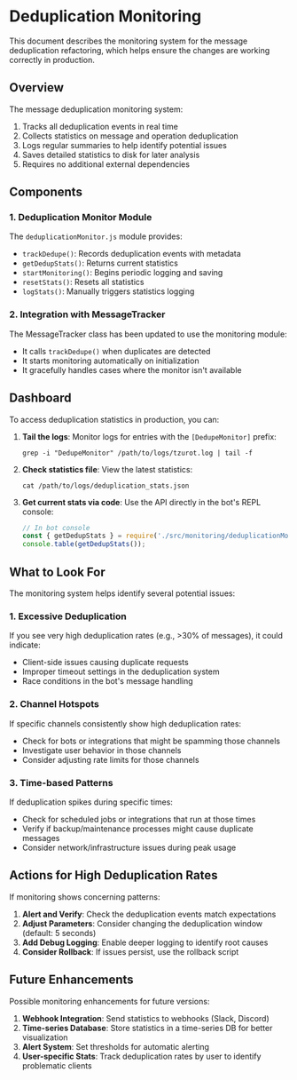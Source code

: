 # Deduplication Monitoring

This document describes the monitoring system for the message deduplication refactoring, which helps ensure the changes are working correctly in production.

## Overview

The message deduplication monitoring system:
1. Tracks all deduplication events in real time
2. Collects statistics on message and operation deduplication
3. Logs regular summaries to help identify potential issues
4. Saves detailed statistics to disk for later analysis
5. Requires no additional external dependencies

## Components

### 1. Deduplication Monitor Module

The `deduplicationMonitor.js` module provides:
- `trackDedupe()`: Records deduplication events with metadata
- `getDedupStats()`: Returns current statistics
- `startMonitoring()`: Begins periodic logging and saving
- `resetStats()`: Resets all statistics
- `logStats()`: Manually triggers statistics logging

### 2. Integration with MessageTracker

The MessageTracker class has been updated to use the monitoring module:
- It calls `trackDedupe()` when duplicates are detected
- It starts monitoring automatically on initialization
- It gracefully handles cases where the monitor isn't available

## Dashboard

To access deduplication statistics in production, you can:

1. **Tail the logs**: Monitor logs for entries with the `[DedupeMonitor]` prefix:
   ```
   grep -i "DedupeMonitor" /path/to/logs/tzurot.log | tail -f
   ```

2. **Check statistics file**: View the latest statistics:
   ```
   cat /path/to/logs/deduplication_stats.json
   ```

3. **Get current stats via code**: Use the API directly in the bot's REPL console:
   ```javascript
   // In bot console
   const { getDedupStats } = require('./src/monitoring/deduplicationMonitor');
   console.table(getDedupStats());
   ```

## What to Look For

The monitoring system helps identify several potential issues:

### 1. Excessive Deduplication

If you see very high deduplication rates (e.g., >30% of messages), it could indicate:
- Client-side issues causing duplicate requests
- Improper timeout settings in the deduplication system
- Race conditions in the bot's message handling

### 2. Channel Hotspots

If specific channels consistently show high deduplication rates:
- Check for bots or integrations that might be spamming those channels
- Investigate user behavior in those channels
- Consider adjusting rate limits for those channels

### 3. Time-based Patterns

If deduplication spikes during specific times:
- Check for scheduled jobs or integrations that run at those times
- Verify if backup/maintenance processes might cause duplicate messages
- Consider network/infrastructure issues during peak usage

## Actions for High Deduplication Rates

If monitoring shows concerning patterns:

1. **Alert and Verify**: Check the deduplication events match expectations
2. **Adjust Parameters**: Consider changing the deduplication window (default: 5 seconds)
3. **Add Debug Logging**: Enable deeper logging to identify root causes
4. **Consider Rollback**: If issues persist, use the rollback script

## Future Enhancements

Possible monitoring enhancements for future versions:

1. **Webhook Integration**: Send statistics to webhooks (Slack, Discord)
2. **Time-series Database**: Store statistics in a time-series DB for better visualization
3. **Alert System**: Set thresholds for automatic alerting
4. **User-specific Stats**: Track deduplication rates by user to identify problematic clients